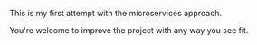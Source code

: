 This is my first attempt with the microservices approach.

You're welcome to improve the project with any way you see fit.
